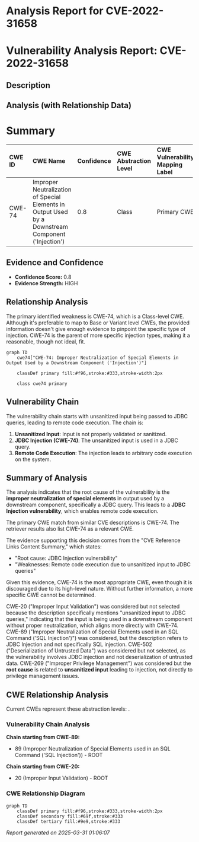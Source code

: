 # Analysis Report for CVE-2022-31658

# Vulnerability Analysis Report: CVE-2022-31658

## Description



## Analysis (with Relationship Data)

# Summary
| CWE ID  | CWE Name                                                                                      | Confidence | CWE Abstraction Level | CWE Vulnerability Mapping Label | CWE-Vulnerability Mapping Notes |
| :-------- | :--------------------------------------------------------------------------------------------- | :---------- | :---------------------- | :------------------------------ | :------------------------------ |
| CWE-74 | Improper Neutralization of Special Elements in Output Used by a Downstream Component ('Injection') | 0.8 | Class | Primary CWE | Discouraged |

## Evidence and Confidence

*   **Confidence Score:** 0.8
*   **Evidence Strength:** HIGH

## Relationship Analysis
The primary identified weakness is CWE-74, which is a Class-level CWE. Although it's preferable to map to Base or Variant level CWEs, the provided information doesn't give enough evidence to pinpoint the specific type of injection. CWE-74 is the parent of more specific injection types, making it a reasonable, though not ideal, fit.

```mermaid
graph TD
    cwe74["CWE-74: Improper Neutralization of Special Elements in Output Used by a Downstream Component ('Injection')"]
    
    classDef primary fill:#f96,stroke:#333,stroke-width:2px
    
    class cwe74 primary
```

## Vulnerability Chain
The vulnerability chain starts with unsanitized input being passed to JDBC queries, leading to remote code execution. The chain is:
1.  **Unsanitized Input**: Input is not properly validated or sanitized.
2.  **JDBC Injection (CWE-74)**: The unsanitized input is used in a JDBC query.
3.  **Remote Code Execution**: The injection leads to arbitrary code execution on the system.

## Summary of Analysis
The analysis indicates that the root cause of the vulnerability is the **improper neutralization of special elements** in output used by a downstream component, specifically a JDBC query. This leads to a **JDBC Injection vulnerability**, which enables remote code execution.

The primary CWE match from similar CVE descriptions is CWE-74. The retriever results also list CWE-74 as a relevant CWE.

The evidence supporting this decision comes from the "CVE Reference Links Content Summary," which states:

*   "Root cause: JDBC Injection vulnerability"
*   "Weaknesses: Remote code execution due to unsanitized input to JDBC queries"

Given this evidence, CWE-74 is the most appropriate CWE, even though it is discouraged due to its high-level nature. Without further information, a more specific CWE cannot be determined.

CWE-20 ("Improper Input Validation") was considered but not selected because the description specifically mentions "unsanitized input to JDBC queries," indicating that the input is being used in a downstream component without proper neutralization, which aligns more directly with CWE-74.
CWE-89 ("Improper Neutralization of Special Elements used in an SQL Command ('SQL Injection')") was considered, but the description refers to JDBC Injection and not specifically SQL injection.
CWE-502 ("Deserialization of Untrusted Data") was considered but not selected, as the vulnerability involves JDBC injection and not deserialization of untrusted data.
CWE-269 ("Improper Privilege Management") was considered but the **root cause** is related to **unsanitized input** leading to injection, not directly to privilege management issues.


## CWE Relationship Analysis

Current CWEs represent these abstraction levels: .


### Vulnerability Chain Analysis

**Chain starting from CWE-89:**
- 89 (Improper Neutralization of Special Elements used in an SQL Command ('SQL Injection')) - ROOT


**Chain starting from CWE-20:**
- 20 (Improper Input Validation) - ROOT



### CWE Relationship Diagram

```mermaid
graph TD
    classDef primary fill:#f96,stroke:#333,stroke-width:2px
    classDef secondary fill:#69f,stroke:#333
    classDef tertiary fill:#9e9,stroke:#333
```



*Report generated on 2025-03-31 01:06:07*
